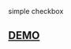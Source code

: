 

simple checkbox 
 
## **[DEMO]**

 [DEMO]: <http://htmlpreview.github.io/?https://github.com/marcint87/simple-checkbox/blob/master/checkbox.html>
